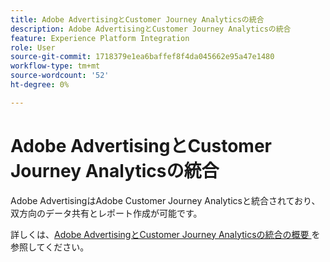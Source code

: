 ```yaml
---
title: Adobe AdvertisingとCustomer Journey Analyticsの統合
description: Adobe AdvertisingとCustomer Journey Analyticsの統合
feature: Experience Platform Integration
role: User
source-git-commit: 1718379e1ea6baffef8f4da045662e95a47e1480
workflow-type: tm+mt
source-wordcount: '52'
ht-degree: 0%

---
```


# Adobe AdvertisingとCustomer Journey Analyticsの統合

Adobe AdvertisingはAdobe Customer Journey Analyticsと統合されており、双方向のデータ共有とレポート作成が可能です。

詳しくは、[Adobe AdvertisingとCustomer Journey Analyticsの統合の概要 ](https://experienceleague.adobe.com/ja/docs/advertising/integrations/customer-journey-analytics/overview) を参照してください。
